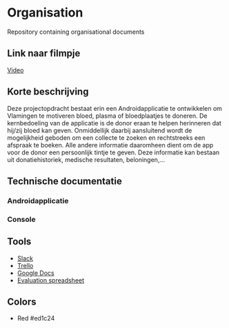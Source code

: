 # Organisation
Repository containing organisational documents

## Link naar filmpje
[Video](https://www.youtube.com/watch?v=hW1RpA_llEE&feature=youtu.be)

## Korte beschrijving
Deze projectopdracht bestaat erin een Androidapplicatie te ontwikkelen om Vlamingen te motiveren bloed, plasma of bloedplaatjes te doneren. De kernbedoeling van de applicatie is de donor eraan te helpen herinneren dat hij/zij bloed kan geven. Onmiddellijk daarbij aansluitend wordt de mogelijkheid geboden om een collecte te zoeken en rechtstreeks een afspraak te boeken. Alle andere informatie daaromheen dient om de app voor de donor een persoonlijk tintje te geven. Deze informatie kan bestaan uit donatiehistoriek, medische resultaten, beloningen,...

## Technische documentatie

### Androidapplicatie

### Console

## Tools
* [Slack](https://teamhtbr.slack.com) 
* [Trello](https://trello.com/b/agH3mQkX/bloeddonatie) 
* [Google Docs](https://drive.google.com/drive/folders/0B3HVNv1kYLxKTFZiZmpFZC0xTWc?usp=sharing)
* [Evaluation spreadsheet](https://docs.google.com/spreadsheets/d/1QOCMn_ClF49qyRhezB7eQVA5rtTWjVacdVmgWyLAqO0/pubhtml?gid=287100172&single=true)

## Colors
* Red #ed1c24

